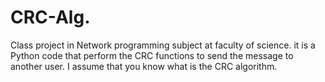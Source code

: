 # CRC-Alg.
Class project in Network programming subject at faculty of science. it is a Python code that perform the CRC functions to send the message to another user. I assume that you know what is the CRC algorithm.
